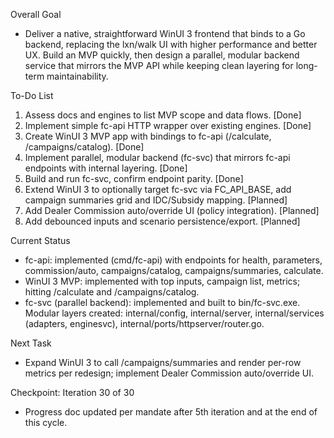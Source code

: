 Overall Goal
- Deliver a native, straightforward WinUI 3 frontend that binds to a Go backend, replacing the lxn/walk UI with higher performance and better UX. Build an MVP quickly, then design a parallel, modular backend service that mirrors the MVP API while keeping clean layering for long-term maintainability.

To-Do List
1) Assess docs and engines to list MVP scope and data flows. [Done]
2) Implement simple fc-api HTTP wrapper over existing engines. [Done]
3) Create WinUI 3 MVP app with bindings to fc-api (/calculate, /campaigns/catalog). [Done]
4) Implement parallel, modular backend (fc-svc) that mirrors fc-api endpoints with internal layering. [Done]
5) Build and run fc-svc, confirm endpoint parity. [Done]
6) Extend WinUI 3 to optionally target fc-svc via FC_API_BASE, add campaign summaries grid and IDC/Subsidy mapping. [Planned]
7) Add Dealer Commission auto/override UI (policy integration). [Planned]
8) Add debounced inputs and scenario persistence/export. [Planned]

Current Status
- fc-api: implemented (cmd/fc-api) with endpoints for health, parameters, commission/auto, campaigns/catalog, campaigns/summaries, calculate.
- WinUI 3 MVP: implemented with top inputs, campaign list, metrics; hitting /calculate and /campaigns/catalog.
- fc-svc (parallel backend): implemented and built to bin/fc-svc.exe. Modular layers created: internal/config, internal/server, internal/services (adapters, enginesvc), internal/ports/httpserver/router.go.

Next Task
- Expand WinUI 3 to call /campaigns/summaries and render per-row metrics per redesign; implement Dealer Commission auto/override UI.

Checkpoint: Iteration 30 of 30
- Progress doc updated per mandate after 5th iteration and at the end of this cycle.
